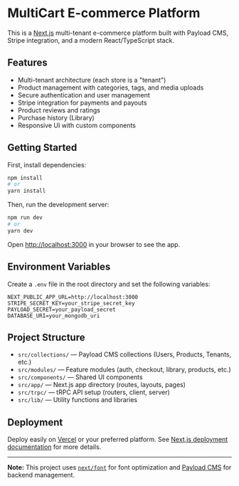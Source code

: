# MultiCart E-commerce Platform

This is a [Next.js](https://nextjs.org) multi-tenant e-commerce platform built with Payload CMS, Stripe integration, and a modern React/TypeScript stack.

## Features

- Multi-tenant architecture (each store is a "tenant")
- Product management with categories, tags, and media uploads
- Secure authentication and user management
- Stripe integration for payments and payouts
- Product reviews and ratings
- Purchase history (Library)
- Responsive UI with custom components

## Getting Started

First, install dependencies:

```bash
npm install
# or
yarn install
```

Then, run the development server:

```bash
npm run dev
# or
yarn dev
```

Open [http://localhost:3000](http://localhost:3000) in your browser to see the app.

## Environment Variables

Create a `.env` file in the root directory and set the following variables:

```
NEXT_PUBLIC_APP_URL=http://localhost:3000
STRIPE_SECRET_KEY=your_stripe_secret_key
PAYLOAD_SECRET=your_payload_secret
DATABASE_URI=your_mongodb_uri
```

## Project Structure

- `src/collections/` — Payload CMS collections (Users, Products, Tenants, etc.)
- `src/modules/` — Feature modules (auth, checkout, library, products, etc.)
- `src/components/` — Shared UI components
- `src/app/` — Next.js app directory (routes, layouts, pages)
- `src/trpc/` — tRPC API setup (routers, client, server)
- `src/lib/` — Utility functions and libraries

## Deployment

Deploy easily on [Vercel](https://vercel.com/) or your preferred platform. See [Next.js deployment documentation](https://nextjs.org/docs/app/building-your-application/deploying) for more details.

---

**Note:** This project uses [`next/font`](https://nextjs.org/docs/app/building-your-application/optimizing/fonts) for font optimization and [Payload CMS](https://payloadcms.com/) for backend management.
